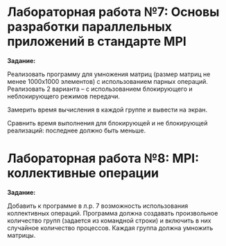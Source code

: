 # Лабораторная работа №7: Основы разработки параллельных приложений в стандарте MPI

**Задание:**

Реализовать программу для умножения матриц (размер матриц не менее 1000х1000 элементов) с использованием парных операций. Реализовать 2 варианта – с использованием блокирующего и неблокирующего режимов передачи.

Замерить время вычисления в каждой группе и вывести на экран.

Сравнить время выполнения для блокирующей и не блокирующей реализаций: последнее должно быть меньше.

# Лабораторная работа №8: MPI: коллективные операции

**Задание:**

Добавить к программе в л.р. 7 возможность использования коллективных операций. Программа должна создавать произвольное количество групп (задается из командной строки) и включить в них случайное количество процессов. Каждая группа должна умножить матрицы. 
